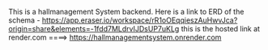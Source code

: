 This is a hallmanagement System backend.
Here is a link to ERD of the schema - https://app.eraser.io/workspace/rR1oOEqqieszAuHwvJca?origin=share&elements=-1fdd7MLdrvIJDsUP7uKLg
this is the hosted link  at render.com ====> https://hallmanagementsystem.onrender.com
